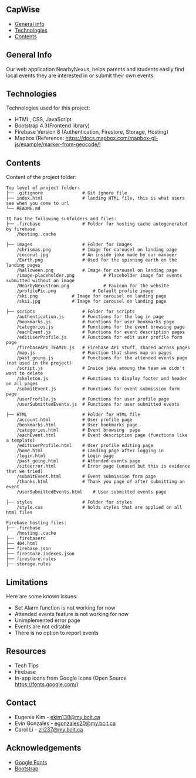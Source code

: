 ## CapWise
* [General info](#general-info)
* [Technologies](#technologies)
* [Contents](#content)

## General Info
Our web application NearbyNexus, helps parents and students
easily find local events they are interested in or submit their own events.

## Technologies
Technologies used for this project:
- HTML, CSS, JavaScript
- Bootstrap 4.3(Frontend library)
- Firebase Version 8 (Authentication, Firestore, Storage, Hosting)
- Mapbox (Reference: https://docs.mapbox.com/mapbox-gl-js/example/marker-from-geocode/)

## Contents
Content of the project folder:
```
Top level of project folder:
├── .gitignore               # Git ignore file
├── index.html               # landing HTML file, this is what users see when you come to url
└── README.md

It has the following subfolders and files:
├── .firebase                # Folder for hosting cache autogenerated by firebase
	/hosting..cache

├── images                   # Folder for images
    /chrismas.png			 # Image for carousel on landing page
    /coconut.jpg			 # An inside joke made by our manager
    /Earth.png			 	 # Used for the spinning earth on the landing pages
    /halloween.png			 # Image for carousel on landing page
    /image-placeholder.png			 # Placeholder image for events submitted without an image
    /NearbyNexusIcon.png			 # Favicon for the website
    /profilePic.png 			 # Default profile image
    /ski.png 			 # Image for carousel on landing page
    /skii.jpg  			 # Image for carousel on landing page

├── scripts                  # Folder for scripts
    /authentication.js		 # Functions for the log in page
    /bookmarks.js			 # Fucntions for user bookmarks page
    /categories.js			 # Functions for the event browsing page
    /eachEvent.js			 # Functions for event description pages
    /editUserProfile.js		 # Functions for edit user profile form page
    /firebaseAPI_TEAM10.js   # Firebase API stuff, shared across pages
    /map.js					 # Function that shows map on pages
    /past_going.js			 # Functions for the attended events page (not used in the project)
    /script.js				 # Inside joke amoung the team we didn't want to delete
    /skeleton.js			 # Functions to display footer and header on all pages
    /submitEvent.js 		 # Functions for event submission form page
    /userProfile.js			 # Functions for user profile page
    /userSubmittedEvents.js	 # Functions for user submitted events

├── HTML                     # Folder for HTML file
    /account.html			 # User profile page
    /bookmarks.html			 # User bookmarks page
    /categories.html		 # Event browsing  page
    /eachEvent.html			 # Event description page (functions like a template)
    /editUserProfile.html	 # User profile editing page
    /home.html				 # Landing page after logging in
    /login.html				 # Login page
    /past_going.html		 # Attended events page
	/siteerror.html			 # Error page (unused but this is evidence that we tried)
    /submitEvent.html		 # Event submission form page
    /thanks.html			 # Thank you page of after submitting an event
    /userSubmittedEvents.html	 # User submitted events page

├── styles                   # Folder for styles
    /style.css               # holds styles that are applied on all html files

Firebase hosting files:
├── .firebase
	/hosting..cache
├── .firebaserc
├── 404.html
├── firebase.json
├── firestore.indexes.json
├── firestore.rules
├── storage.rules
```
## Limitations
Here are some known issues:
- Set Alarm function is not working for now
- Attended events feature is not working for now
- Unimplemented error page
- Events are not editable
- There is no option to report events

## Resources
- Tech Tips
- Firebase
- In-app icons from Google Icons (Open Source https://fonts.google.com/)
## Contact 
* Eugenie Kim - ekim138@my.bcit.ca
* Evin Gonzales - egonzales20@my.bcit.ca
* Carol Li - zli237@my.bcit.ca
## Acknowledgements 
* <a href="https://fonts.google.com/">Google Fonts</a>
* <a href="https://getbootstrap.com/">Bootstrap</a>